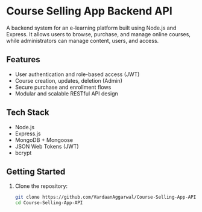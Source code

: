 # Course Selling App Backend API

A backend system for an e-learning platform built using Node.js and Express. It allows users to browse, purchase, and manage online courses, while administrators can manage content, users, and access.

## Features

- User authentication and role-based access (JWT)
- Course creation, updates, deletion (Admin)
- Secure purchase and enrollment flows
- Modular and scalable RESTful API design

## Tech Stack

- Node.js
- Express.js
- MongoDB + Mongoose
- JSON Web Tokens (JWT)
- bcrypt

## Getting Started

1. Clone the repository:
   ```bash
   git clone https://github.com/VardaanAggarwal/Course-Selling-App-API.git
   cd Course-Selling-App-API
